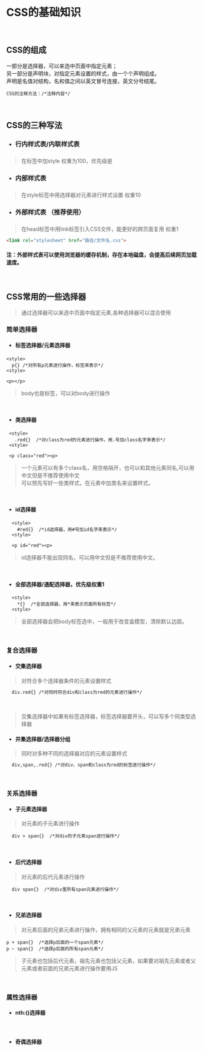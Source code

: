 # CSS的基础知识

</br>

## CSS的组成
一部分是选择器，可以来选中页面中指定元素；<br/>
另一部分是声明块，对指定元素设置的样式，由一个个声明组成。<br/>
声明是名值对结构，名和值之间以英文冒号连接，英文分号结尾。
```
CSS的注释方法：/*注释内容*/
```

</br>

## CSS的三种写法
- <h3>行内样式表/内联样式表<h3/>
  
> 在标签中加style
> 权重为100，优先级是

- <h3>内部样式表<h3/>
  
> 在style标签中用选择器对元素进行样式设置
> 权重10

- <h3>外部样式表 （推荐使用）<h3/>
  
> 在head标签中用link标签引入CSS文件，能更好的跨页面复用
> 权重1
```html
<link rel="stylesheet" href="路径/文件名.css">
```
#### 注：外部样式表可以使用浏览器的缓存机制，存在本地磁盘，会提高后续网页加载速度。

</br>

## CSS常用的一些选择器
> 通过选择器可以来选中页面中指定元素,各种选择器可以混合使用

### 简单选择器
- <h4>标签选择器/元素选择器<h4/>

```
<style>
  p{} /*对所有p元素进行操作，标签来表示*/
<style>

<p></p>
```
> body也是标签，可以对body进行操作

</br>
  
- <h4>类选择器<h4/>
  
 ```
  <style>
    .red{}  /*对class为red的元素进行操作，用.号加class名字来表示*/
  <style>
    
  <p class="red"><p>
```
> 一个元素可以有多个class名，用空格隔开，也可以和其他元素同名,可以用中文但是不推荐使用中文<br>
可以预先写好一些类样式，在元素中加类名来设置样式。

</br>

- <h4>id选择器<h4/>
  
```
  <style>
    #red{}  /*id选择器，用#号加id名字来表示*/
  <style>
    
  <p id="red"><p>
```
> id选择器不能出现同名，可以用中文但是不推荐使用中文。

</br>

- <h4>全部选择器/通配选择器，优先级权重1<h4/>

```
  <style>
    *{}  /*全部选择器，用*来表示页面所有标签*/
  <style>
```
> 全部选择器会把body标签选中，一般用于改变盒模型，清除默认边距。

</br>

### 复合选择器
- <h4>交集选择器<h4/>
  
> 对符合多个选择器条件的元素设置样式
```html
  div.red{} /*对同时符合div和class为red的元素进行操作*/
```

</br>

> 交集选择器中如果有标签选择器，标签选择器要开头，可以写多个同类型选择器

- <h4>并集选择器/选择器分组</h4>

> 同时对多种不同的选择器对应的元素设置样式
```html
  div,span,.red{} /*对div、span和class为red的标签进行操作*/
```
  
</br>

### 关系选择器
- <h4>子元素选择器</h4>

> 对元素的子元素进行操作

```
  div > span{}  /*对div的子元素span进行操作*/
```

</br>

- <h4>后代选择器</h4>

> 对元素的后代元素进行操作

```
  div span{}  /*对div里所有span元素进行操作*/
```

</br>

- <h4>兄弟选择器</h4>

> 对元素后面的兄弟元素进行操作，拥有相同的父元素的元素就是兄弟元素

```
p + span{}  /*选择p后面的一个span元素*/
p ~ span{}  /*选择p后面的所有span元素*/
```

> 子元素也包括后代元素，祖先元素也包括父元素，如果要对祖先元素或者父元素或者前面的兄弟元素进行操作要用JS

</br>

### 属性选择器

- <h4>nth:()选择器<h4/>
  
</br>
  
- <h4>奇偶选择器<h4/>
